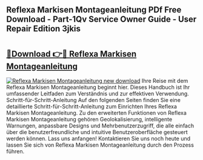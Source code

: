 ## Reflexa Markisen Montageanleitung PDf Free Download - Part-1Qv Service Owner Guide - User Repair Edition 3jkis

# <h2><a href="http://df8km81.blite.top/?on=Reflexa+Markisen+Montageanleitung">🔗Download 👉🔴 Reflexa Markisen Montageanleitung</a></h2>

[![Reflexa Markisen Montageanleitung new download](https://i.imgur.com/lujVjoI.png)](http://df8km81.blite.top/?on=Reflexa+Markisen+Montageanleitung)
Ihre Reise mit dem Reflexa Markisen Montageanleitung beginnt hier. Dieses Handbuch ist Ihr umfassender Leitfaden zum Verständnis und zur effektiven Verwendung. Schritt-für-Schritt-Anleitung Auf den folgenden Seiten finden Sie eine detaillierte Schritt-für-Schritt-Anleitung zum Einrichten Ihres Reflexa Markisen Montageanleitung. Zu den erweiterten Funktionen von Reflexa Markisen Montageanleitung gehören Geolokalisierung, intelligente Warnungen, anpassbare Designs und Mehrbenutzerzugriff, die alle einfach über die benutzerfreundliche und intuitive Benutzeroberfläche gesteuert werden können. Lass uns anfangen! Kontaktieren Sie uns noch heute und lassen Sie sich von Reflexa Markisen Montageanleitung durch den Prozess führen.
